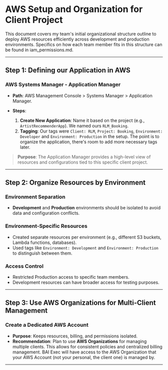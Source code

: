 # AWS Setup and Organization for Client Project

This document covers my team's initial organizational structure outline to deploy AWS resources efficiently across development and production environments. Specifics on how each team member fits in this structure can be found in iam_permissions.md.

---

## Step 1: Defining our Application in AWS

### AWS Systems Manager - Application Manager

- **Path**: AWS Management Console > Systems Manager > Application Manager.
- **Steps**:

  1. **Create New Application**: Name it based on the project (e.g., `ArtistRecommenderApp`). We named ours `RLM_Booking`.
  2. **Tagging**: Our tags were `Client: RLM`, `Project: Booking`, `Environment: Developer` and `Environment: Production` in the setup. The point is to organize the application, there's room to add more necessary tags later.

> **Purpose**: The Application Manager provides a high-level view of resources and configurations tied to this specific client project.

---

## Step 2: Organize Resources by Environment

### Environment Separation

- **Development** and **Production** environments should be isolated to avoid data and configuration conflicts.

### Environment-Specific Resources

- Created separate resources per environment (e.g., different S3 buckets, Lambda functions, databases).
- Used tags like `Environment: Development` and `Environment: Production` to distinguish between them.

### Access Control

- Restricted Production access to specific team members.
- Development resources can have broader access for testing purposes.

---

## Step 3: Use AWS Organizations for Multi-Client Management

### Create a Dedicated AWS Account

- **Purpose**: Keeps resources, billing, and permissions isolated.
- **Recommendation**: Plan to use **AWS Organizations** for managing multiple clients. This allows for consistent policies and centralized billing management. BAI Exec will have access to the AWS Organization that your AWS Account (not your personal, the client one) is managed by.

---
